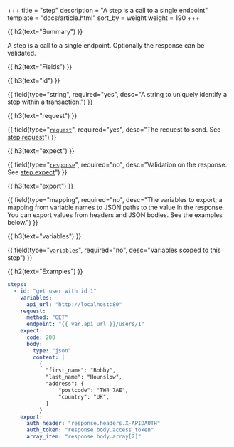 +++
title = "step"
description = "A step is a call to a single endpoint"
template = "docs/article.html"
sort_by = weight
weight = 190
+++

{{ h2(text="Summary") }}

A step is a call to a single endpoint. Optionally the response can be validated.

{{ h2(text="Fields") }}

{{ h3(text="id") }}

{{ field(type="string", required="yes", desc="A string to uniquely identify a step within a transaction.") }}

{{ h3(text="request") }}

{{ field(type="[`request`](../request)", required="yes", desc="The request to send. See [step.request](../request)") }}

{{ h3(text="expect") }}

{{ field(type="[`response`](../response)", required="no", desc="Validation on the response. See [step.expect](../expect)") }}

{{ h3(text="export") }}

{{ field(type="mapping", required="no", desc="The variables to export; a mapping from variable names to JSON paths
to the value in the response. You can export values from headers and JSON bodies. See the examples below.") }}

{{ h3(text="variables") }}

{{ field(type="[`variables`](../variables)", required="no", desc="Variables scoped to this step") }}

{{ h2(text="Examples") }}

```yaml
steps:
  - id: "get user with id 1"
    variables:
      api_url: "http://localhost:80"
    request:
      method: "GET"
      endpoint: "{{ var.api_url }}/users/1"
    expect:
      code: 200
      body:
        type: "json"
        content: |
          {
            "first_name": "Bobby",
            "last_name": "Hounslow",
            "address": {
                "postcode": "TW4 7AE",
                "country": "UK",
            }
          }
    export:
      auth_header: "response.headers.X-APIDAUTH"
      auth_token: "response.body.access_token"
      array_item: "response.body.array[2]"
```
